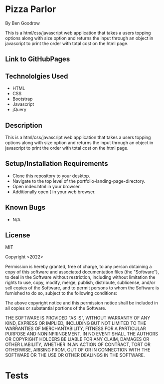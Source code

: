 # Pizza Parlor
By Ben Goodrow

This is a html/css/javascript web application that takes a users topping options along with size option and returns the input through an object in javascript to print the order with total cost on the html page.

## Link to GitHubPages


## Technololgies Used
* HTML
* CSS
* Bootstrap
* Javascript
* jQuery

## Description
This is a html/css/javascript web application that takes a users topping options along with size option and returns the input through an object in javascript to print the order with total cost on the html page.

## Setup/Installation Requirements
* Clone this repository to your desktop.
* Navigate to the top level of the portfolio-landing-page-directory.
* Open index.html in your browser.
* Additionally open [ in your web browser.

## Known Bugs
* N/A

## License
MIT

Copyright <2022> <Benjamin Goodrow>

Permission is hereby granted, free of charge, to any person obtaining a copy of this software and associated documentation files (the "Software"), to deal in the Software without restriction, including without limitation the rights to use, copy, modify, merge, publish, distribute, sublicense, and/or sell copies of the Software, and to permit persons to whom the Software is furnished to do so, subject to the following conditions:

The above copyright notice and this permission notice shall be included in all copies or substantial portions of the Software.

THE SOFTWARE IS PROVIDED "AS IS", WITHOUT WARRANTY OF ANY KIND, EXPRESS OR IMPLIED, INCLUDING BUT NOT LIMITED TO THE WARRANTIES OF MERCHANTABILITY, FITNESS FOR A PARTICULAR PURPOSE AND NONINFRINGEMENT. IN NO EVENT SHALL THE AUTHORS OR COPYRIGHT HOLDERS BE LIABLE FOR ANY CLAIM, DAMAGES OR OTHER LIABILITY, WHETHER IN AN ACTION OF CONTRACT, TORT OR OTHERWISE, ARISING FROM, OUT OF OR IN CONNECTION WITH THE SOFTWARE OR THE USE OR OTHER DEALINGS IN THE SOFTWARE.

# Tests